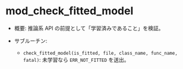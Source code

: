 # mod_check_fitted_model

- 概要: 推論系 API の前提として「学習済みであること」を検証。

- サブルーチン:
  - `check_fitted_model(is_fitted, file, class_name, func_name, fatal)`: 未学習なら `ERR_NOT_FITTED` を送出。

